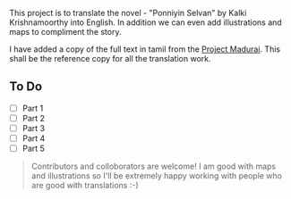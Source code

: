 This project is to translate the novel - "Ponniyin Selvan" by Kalki Krishnamoorthy into English.
In addition we can even add illustrations and maps to compliment the story.

I have added a copy of the full text in tamil from the [Project Madurai](http://book.ponniyinselvan.in/).
This shall be the reference copy for all the translation work.

## To Do

 - [ ] Part 1
 - [ ] Part 2
 - [ ] Part 3
 - [ ] Part 4
 - [ ] Part 5

> Contributors and colloborators are welcome! I am good with maps and illustrations so I'll be extremely happy working with people who are good with translations :-)
